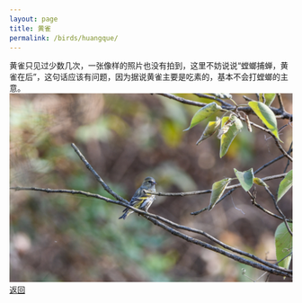 ```yaml
---
layout: page
title: 黄雀
permalink: /birds/huangque/
---
```

黄雀只见过少数几次，一张像样的照片也没有拍到，这里不妨说说“螳螂捕蝉，黄雀在后”，这句话应该有问题，因为据说黄雀主要是吃素的，基本不会打螳螂的主意。
![](../picture/黄雀/DSC_0558.jpg)
[返回](../../)